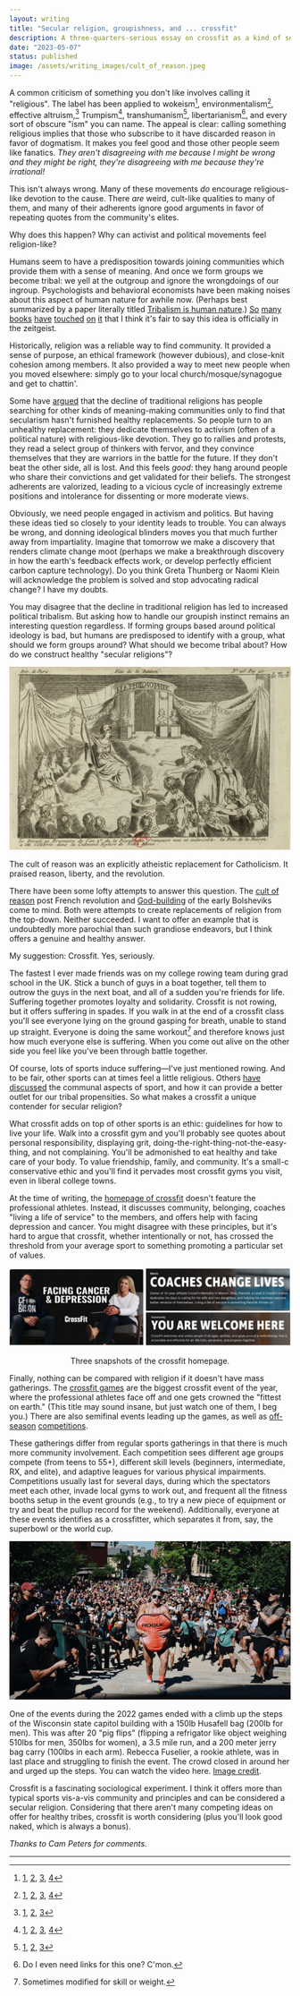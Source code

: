 ```yaml
---
layout: writing
title: "Secular religion, groupishness, and ... crossfit"
description: A three-quarters-serious essay on crossfit as a kind of secular religon, making it a possible replacement of religious-like politics
date: "2023-05-07" 
status: published
image: /assets/writing_images/cult_of_reason.jpeg
---
```


A common criticism of something you don't like involves calling it "religious". The label has been applied to wokeism[^1], environmentalism[^2], effective altruism,[^3] Trumpism[^4], transhumanism[^5], libertarianism[^6], and every sort of obscure "ism" you can name. The appeal is clear: calling something religious implies that those who subscribe to it have discarded reason in favor of dogmatism. It makes you feel good and those other people seem like fanatics. _They aren't disagreeing with me because I might be wrong and they might be right, they're disagreeing with me because they're irrational!_

[^1]: [1](https://www.amazon.com/Woke-Racism-Religion-Betrayed-America/dp/0593423062), [2](https://public.substack.com/p/why-wokeism-is-a-religion), [3](https://www.convergemedia.org/wokeism-the-new-religion-of-the-west/), [4](https://www.spectator.com.au/2022/03/wokeism-the-next-big-religion/)

[^2]: [1](https://www.amazon.com/Apocalypse-Never-Environmental-Alarmism-Hurts/dp/0063001691), [2](https://www.wsj.com/articles/SB10001424052702304510004575186343555831322), [3](https://www.aei.org/carpe-diem/michael-chrichton-in-2003-environmentalism-is-a-religion/), [4](https://www.thenewatlantis.com/publications/environmentalism-as-religion)

[^3]: [1](https://philarchive.org/archive/RIEEAA-3), [2](https://newideal.aynrand.org/effective-altruisms-faith-based-sacrifice-for-the-future/), [3](https://allanmlees59.medium.com/effective-altruism-6cc0710cb5df)

[^4]: [1](https://www.amazon.com/Trumpism-Religion-I-M-Probulos/dp/B0B2TPRQP5), [2](https://blogs.timesofisrael.com/trumpism-is-a-new-messianic-religion/), [3](https://www.latimes.com/opinion/op-ed/la-oe-manseau-trump-religious-movement-20160621-snap-story.html), [4](https://www.phillytrib.com/clarence-page-is-trumpism-a-religion/article_e9a6f1ba-66fb-5bea-a4d1-957d3343eec8.html)

[^5]: [1](https://www.acton.org/religion-liberty/volume-28-number-4/transhumanism-religion-postmodern-times), [2](https://www.theguardian.com/technology/2017/apr/18/god-in-the-machine-my-strange-journey-into-transhumanism), [3](https://aeon.co/essays/why-is-the-language-of-transhumanists-and-religion-so-similar)

[^6]: Do I even need links for this one? C'mon. 

This isn't always wrong. Many of these movements _do_ encourage religious-like devotion to the cause. There _are_ weird, cult-like qualities to many of them, and many of their adherents ignore good arguments in favor of repeating quotes from the community's elites.

Why does this happen? Why can activist and political movements feel religion-like?

Humans seem to have a predisposition towards joining communities which provide them with a sense of meaning. And once we form groups we become tribal: we yell at the outgroup and ignore the wrongdoings of our ingroup. Psychologists and behavioral economists have been making noises about this aspect of human nature for awhile now. (Perhaps best summarized by a paper literally titled [Tribalism is human nature](https://journals.sagepub.com/doi/10.1177/0963721419862289).) [So](https://www.amazon.com/Righteous-Mind-Divided-Politics-Religion/dp/0307455777) [many](https://www.amazon.com/Tribalism-Existential-Humanity-Ron-Newby/dp/1684715156) [books](https://www.amazon.com/Identity-Politics-Tribalism-Culture-Societas/dp/1788360621/ref=pd_bxgy_vft_med_img_sccl_1/145-1228100-9637541?pd_rd_w=l0RzK&content-id=amzn1.sym.26a5c67f-1a30-486b-bb90-b523ad38d5a0&pf_rd_p=26a5c67f-1a30-486b-bb90-b523ad38d5a0&pf_rd_r=Q386EMBH3943D05XSJB0&pd_rd_wg=j2Asj&pd_rd_r=33ae639a-c6bc-48ce-8c31-d2b8cdb8f2aa&pd_rd_i=1788360621&psc=1) [have](https://www.amazon.com/Tribalism-Evolutionary-Origins-Fear-Politics/dp/3319784048/ref=pd_bxgy_img_sccl_1/145-1228100-9637541?pd_rd_w=WEdTT&content-id=amzn1.sym.26a5c67f-1a30-486b-bb90-b523ad38d5a0&pf_rd_p=26a5c67f-1a30-486b-bb90-b523ad38d5a0&pf_rd_r=K8SMHVQ95H1SJCV8109X&pd_rd_wg=W2YS2&pd_rd_r=9b0671ec-4619-413c-906d-54c193f80671&pd_rd_i=3319784048&psc=1) [touched](https://www.amazon.com/Tribe-Homecoming-Belonging-Sebastian-Junger/dp/1455566381/ref=asc_df_1455566381/?tag=hyprod-20&linkCode=df0&hvadid=312021455910&hvpos=&hvnetw=g&hvrand=11716931041655836018&hvpone=&hvptwo=&hvqmt=&hvdev=c&hvdvcmdl=&hvlocint=&hvlocphy=1025202&hvtargid=pla-412075287585&psc=1) [on](https://www.amazon.com/Tribal-Instinct-Sacred-Desire-People/dp/B0BCD7CX9H/ref=asc_df_B0BCD7CX9H/?tag=hyprod-20&linkCode=df0&hvadid=622314364529&hvpos=&hvnetw=g&hvrand=11783638416474543093&hvpone=&hvptwo=&hvqmt=&hvdev=c&hvdvcmdl=&hvlocint=&hvlocphy=1025202&hvtargid=pla-1740297255820&psc=1) [it](https://www.amazon.com/Moral-Tribes-Emotion-Reason-Between/dp/0143126059/ref=asc_df_0143126059/?tag=hyprod-20&linkCode=df0&hvadid=312178271755&hvpos=&hvnetw=g&hvrand=11783638416474543093&hvpone=&hvptwo=&hvqmt=&hvdev=c&hvdvcmdl=&hvlocint=&hvlocphy=1025202&hvtargid=pla-487308251726&psc=1&tag=&ref=&adgrpid=60258871377&hvpone=&hvptwo=&hvadid=312178271755&hvpos=&hvnetw=g&hvrand=11783638416474543093&hvqmt=&hvdev=c&hvdvcmdl=&hvlocint=&hvlocphy=1025202&hvtargid=pla-487308251726) that I think it's fair to say this idea is officially in the zeitgeist.

Historically, religion was a reliable way to find community. It provided a sense of purpose, an ethical framework (however dubious), and close-knit cohesion among members. It also provided a way to meet new people when you moved elsewhere: simply go to your local church/mosque/synagogue and get to chattin'.

Some have [argued](https://www.theatlantic.com/magazine/archive/2021/04/america-politics-religion/618072/) that the decline of traditional religions has people searching for other kinds of meaning-making communities only to find that secularism hasn't furnished healthy replacements. So people turn to an unhealthy replacement: they dedicate themselves to activism (often of a political nature) with religious-like devotion. They go to rallies and protests, they read a select group of thinkers with fervor, and they convince themselves that they are warriors in the battle for the future. If they don't beat the other side, all is lost. And this feels _good_: they hang around people who share their convictions and get validated for their beliefs. The strongest adherents are valorized, leading to a vicious cycle of increasingly extreme positions and intolerance for dissenting or more moderate views.

Obviously, we need people engaged in activism and politics. But having these ideas tied so closely to your identity leads to trouble. You can always be wrong, and donning ideological blinders moves you that much further away from impartiality. Imagine that tomorrow we make a discovery that renders climate change moot (perhaps we make a breakthrough discovery in how the earth's feedback effects work, or develop perfectly efficient carbon capture technology). Do you think Greta Thunberg or Naomi Klein will acknowledge the problem is solved and stop advocating radical change? I have my doubts.

You may disagree that the decline in traditional religion has led to increased political tribalism. But asking how to handle our groupish instinct remains an interesting question regardless. If forming groups based around political ideology is bad, but humans are predisposed to identify with a group, what should we form groups around? What should we become tribal about? How do we construct healthy "secular religions"?

![cult-of-reason](/assets/writing_images/cult_of_reason.jpeg)
<p class='caption'>
The cult of reason was an explicitly atheistic replacement for Catholicism.  It praised reason, liberty, and the revolution. 
</p>

There have been some lofty attempts to answer this question. The [cult of reason](https://en.wikipedia.org/wiki/Cult_of_Reason) post French revolution and [God-building](https://en.wikipedia.org/wiki/God-Building) of the early Bolsheviks come to mind. Both were attempts to create replacements of religion from the top-down. Neither succeeded. I want to offer an example that is undoubtedly more parochial than such grandiose endeavors, but I think offers a genuine and healthy answer.

My suggestion: Crossfit. Yes, seriously.

The fastest I ever made friends was on my college rowing team during grad school in the UK. Stick a bunch of guys in a boat together, tell them to outrow the guys in the next boat, and all of a sudden you're friends for life. Suffering together promotes loyalty and solidarity. Crossfit is not rowing, but it offers suffering in spades. If you walk in at the end of a crossfit class you'll see everyone lying on the ground gasping for breath, unable to stand up straight. Everyone is doing the same workout[^7] and therefore knows just how much everyone else is suffering. When you come out alive on the other side you feel like you've been through battle together.

[^7]: Sometimes modified for skill or weight.

Of course, lots of sports induce suffering—I've just mentioned rowing. And to be fair, other sports can at times feel a little religious. Others [have discussed](https://falliblepieces.substack.com/p/living-for-live-sport) the communal aspects of sport, and how it can provide a better outlet for our tribal propensities. So what makes a crossfit a unique contender for secular religion?

What crossfit adds on top of other sports is an ethic: guidelines for how to live your life. Walk into a crossfit gym and you'll probably see quotes about personal responsibility, displaying grit, doing-the-right-thing-not-the-easy-thing, and not complaining. You'll be admonished to eat healthy and take care of your body. To value friendship, family, and community. It's a small-c conservative ethic and you'll find it pervades most crossfit gyms you visit, even in liberal college towns.

At the time of writing, the [homepage of crossfit](https://www.crossfit.com/) doesn't feature the professional athletes. Instead, it discusses community, belonging, coaches "living a life of service" to the members, and offers help with facing depression and cancer. You might disagree with these principles, but it's hard to argue that crossfit, whether intentionally or not, has crossed the threshold from your average sport to something promoting a particular set of values.

![crossfit-homepage](/assets/writing_images/crossfit_homepage.png)
<p class='caption' style='text-align: center'>
Three snapshots of the crossfit homepage. 
</p>

Finally, nothing can be compared with religion if it doesn't have mass gatherings. The [crossfit games](https://games.crossfit.com/) are the biggest crossfit event of the year, where the professional athletes face off and one gets crowned the "fittest on earth." (This title may sound insane, but just watch one of them, I beg you.) There are also semifinal events leading up the games, as well as [off-season](https://www.roguefitness.com/invitational) [competitions](https://wodapalooza.com/).

These gatherings differ from regular sports gatherings in that there is much more community involvement. Each competition sees different age groups compete (from teens to 55+), different skill levels (beginners, intermediate, RX, and elite), and adaptive leagues for various physical impairments. Competitions usually last for several days, during which the spectators meet each other, invade local gyms to work out, and frequent all the fitness booths setup in the event grounds (e.g., to try a new piece of equipment or try and beat the pullup record for the weekend). Additionally, everyone at these events identifies as a crossfitter, which separates it from, say, the superbowl or the world cup.

![fuselier](/assets/writing_images/fuselier.jpeg)
<p class='caption'>
One of the events during the 2022 games ended with a climb up the steps of the Wisconsin state capitol building with a 150lb Husafell bag (200lb for men). This was after 20 "pig flips" (flipping a refrigator like object weighing 510lbs for men, 350lbs for women), a 3.5 mile run, and a 200 meter jerry bag carry (100lbs in each arm). Rebecca Fuselier, a rookie athlete, was in last place and struggling to finish the event. The crowd closed in around her and urged up the steps.   
You can watch the video <a herf="https://www.youtube.com/watch?v=YPSFcYAeR64&ab_channel=CrossFitGames" rel='nofollow'>here</a>. 
<a href="https://morningchalkup.com/2022/08/05/four-heartwarming-stories-at-the-2022-crossfit-games-so-far/" rel='nofollow'>Image credit</a>. 
</p>



Crossfit is a fascinating sociological experiment. I think it offers more than typical sports vis-a-vis community and principles and can be considered a secular religion. Considering that there aren't many competing ideas on offer for healthy tribes, crossfit is worth considering (plus you'll look good naked, which is always a bonus). 

_Thanks to Cam Peters for comments._ 

--- 